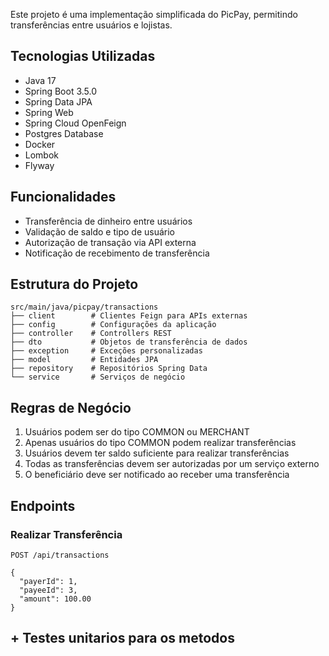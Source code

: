 
Este projeto é uma implementação simplificada do PicPay, permitindo transferências entre usuários e lojistas.

## Tecnologias Utilizadas

- Java 17
- Spring Boot 3.5.0
- Spring Data JPA
- Spring Web
- Spring Cloud OpenFeign
- Postgres Database
- Docker
- Lombok
- Flyway

## Funcionalidades

- Transferência de dinheiro entre usuários
- Validação de saldo e tipo de usuário
- Autorização de transação via API externa
- Notificação de recebimento de transferência

## Estrutura do Projeto

```
src/main/java/picpay/transactions
├── client        # Clientes Feign para APIs externas
├── config        # Configurações da aplicação
├── controller    # Controllers REST
├── dto           # Objetos de transferência de dados
├── exception     # Exceções personalizadas
├── model         # Entidades JPA
├── repository    # Repositórios Spring Data
└── service       # Serviços de negócio
```

## Regras de Negócio

1. Usuários podem ser do tipo COMMON ou MERCHANT
2. Apenas usuários do tipo COMMON podem realizar transferências
3. Usuários devem ter saldo suficiente para realizar transferências
4. Todas as transferências devem ser autorizadas por um serviço externo
5. O beneficiário deve ser notificado ao receber uma transferência

## Endpoints

### Realizar Transferência

```
POST /api/transactions

{
  "payerId": 1,
  "payeeId": 3,
  "amount": 100.00
}
```

## + Testes unitarios para os metodos 
